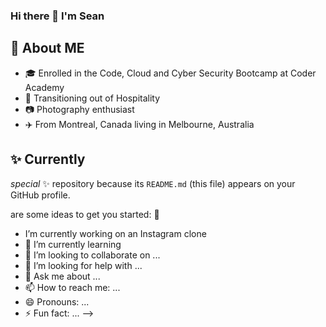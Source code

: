 ### Hi there 👋 I'm Sean


## 🔭 About ME
 - 🎓 Enrolled in the Code, Cloud and Cyber Security Bootcamp at Coder Academy
 - 🔪 Transitioning out of Hospitality
 - 📷 Photography enthusiast
 - ✈️ From Montreal, Canada living in Melbourne, Australia


## ✨ Currently

_special_ ✨ repository because its `README.md` (this file) appears on your GitHub profile.

 are some ideas to get you started:
🔭
-  I’m currently working on an Instagram clone
- 🌱 I’m currently learning 
- 👯 I’m looking to collaborate on ...
- 🤔 I’m looking for help with ...
- 💬 Ask me about ...
- 📫 How to reach me: ...
- 😄 Pronouns: ...
- ⚡ Fun fact: ...
-->
